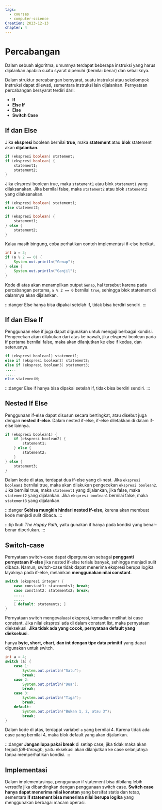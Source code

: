 ```yaml
---
tags:
  - courses
  - computer-science
Creation: 2023-12-13
chapter: 4
---
```


# Percabangan

Dalam sebuah algoritma, umumnya terdapat beberapa instruksi yang harus dijalankan apabila suatu syarat dipenuhi (bernilai benar) dan sebaliknya.

Dalam struktur percabangan bersyarat, suatu instruksi atau sekelompok instruksi dapat dilewati, sementara instruksi lain dijalankan. Pernyataan percabangan bersyarat terdiri dari:

- **If**
- **Else If**
- **Else**
- **Switch Case**

## If dan Else

Jika **ekspresi** boolean bernilai **true**, maka **statement** atau **blok** statement akan **dijalankan**.

```java
if (ekspresi boolean) statement;
if (ekspresi boolean) {
	statement1;
	statement2;
}
```

Jika ekspresi boolean true, maka `statement1` atau blok `statement1` yang dilaksanakan. Jika bernilai false, maka `statement2` atau blok `statement2` yang dilaksanakan.

```java
if (ekspresi boolean) statement1;
else statement2;

if (ekspresi boolean) {
	statement1;
} else {
	statement2;
}
```

Kalau masih bingung, coba perhatikan contoh implementasi if-else berikut.
```java
int a = 3;
if (a % 2 == 0) {
	System.out.println("Genap");
} else {
	System.out.println("Ganjil");
}
```
Kode di atas akan menampilkan output `Genap`, hal tersebut karena pada percabangan pertama, `a % 2 == 0` bernilai `true`, sehingga blok statement di dalamnya akan dijalankan.

:::danger Else hanya bisa dipakai setelah if, tidak bisa berdiri sendiri.
:::

## If dan Else If

Penggunaan else if juga dapat digunakan untuk menguji berbagai kondisi. Pengecekan akan dilakukan dari atas ke bawah, jika ekspresi boolean pada if pertama bernilai false, maka akan dilanjutkan ke else if kedua, dan seterusnya.

```java
if (ekspresi boolean1) statement1;
else if (ekspresi boolean2) statement2;
else if (ekspresi boolean3) statement3;
.....
.....
else statementN;
```

:::danger Else if hanya bisa dipakai setelah if, tidak bisa berdiri sendiri.
:::

## Nested If Else

Penggunaan if-else dapat disusun secara bertingkat, atau disebut juga dengan **nested if-else**. Dalam nested if-else, if-else diletakkan di dalam if-else lainnya.

```java
if (ekspresi boolean1) {
	if (ekspresi boolean2) {
		statement1;
	} else {
		statement2;
	}
} else {
	statement3;
}
```

Dalam kode di atas, terdapat dua if-else yang di-nest. Jika `ekspresi boolean1` bernilai true, maka akan dilakukan pengecekan `ekspresi boolean2`. Jika bernilai true, maka `statement1` yang dijalankan, jika false, maka `statement2` yang dijalankan. Jika `ekspresi boolean1` bernilai false, maka `statement3` yang dijalankan.

:::danger **Sebisa mungkin hindari nested if-else**, karena akan membuat kode menjadi sulit dibaca.
:::

:::tip Ikuti *The Happy Path*, yaitu gunakan if hanya pada kondisi yang benar-benar diperlukan.
:::

## Switch-case

Pernyataan switch-case dapat dipergunakan sebagai **pengganti pernyataan if-else** jika nested if-else terlalu banyak, sehingga menjadi sulit dibaca. Namun, switch-case tidak dapat menerima ekspresi berupa logika layaknya pada if-else, melainkan **menggunakan nilai constant**.

```java
switch (ekspresi integer) {
	case constant1: statements1; break;
	case constant2: statements2; break;
	.....
	.....
	[ default: statements; ]
}
```

Pernyataan switch mengevaluasi ekspresi, kemudian melihat isi case constant. Jika nilai ekspresi ada di dalam constant list, maka pernyataan dieksekusi. **Jika tidak ada yang cocok, pernyataan default yang dieksekusi**.

hanya **byte, short, chart, dan int dengan tipe data primitif** yang dapat digunakan untuk switch.

```java
int a = 4;
switch (a) {
	case 1:
		System.out.println("Satu");
		break;
	case 2:
		System.out.println("Dua");
		break;
	case 3:
		System.out.println("Tiga");
		break;
	default:
		System.out.println("Bukan 1, 2, atau 3");
		break;
}
```

Dalam kode di atas, terdapat variabel `a` yang bernilai 4. Karena tidak ada case yang bernilai 4, maka blok default yang akan dijalankan.

:::danger **Jangan lupa pakai break** di setiap case, jika tidak maka akan terjadi _fall-through_, yaitu eksekusi akan dilanjutkan ke case selanjutnya tanpa memperhatikan kondisi.
:::

## Implementasi

Dalam implementasinya, penggunaan if statement bisa dibilang lebih _versatile_ jika dibandingkan dengan penggunaan switch case. **Switch case hanya dapat menerima nilai konstan** yang bersifat statis dan tetap, sementara **if statement bisa menerima nilai berupa logika** yang menggunakan berbagai macam operasi.